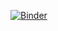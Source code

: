[![Binder](https://mybinder.org/badge_logo.svg)](https://mybinder.org/v2/gh/anchor707/Fresnel/HEAD)
